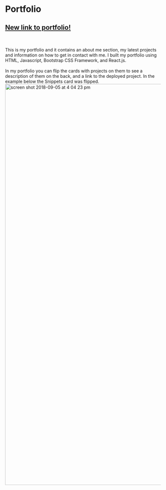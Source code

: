 # Portfolio
## [New link to portfolio!](https://obscure-everglades-64350.herokuapp.com/)
<br>
<br>
This is my portfolio and it contains an about me section, my latest projects and information on how to get in contact with me. I built my portfolio using HTML, Javascript, Bootstrap CSS Framework, and React.js.
<br>
<br>
In my portfolio you can flip the cards with projects on them to see a description of them on the back, and a link to the deployed project. In the example below the Snippets card was flipped.
<br>
<img width="1295" alt="screen shot 2018-09-05 at 4 04 23 pm" src="https://user-images.githubusercontent.com/22462010/45118374-5358c400-b126-11e8-9a36-e92135d43419.png">
